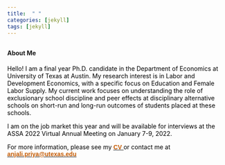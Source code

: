 ```yaml
---
title:  " "
categories: [jekyll]
tags: [jekyll]
---
```


<h4 style="margin-top:30px;" id="working-papers"><strong>About Me</strong></h4>

<p><font color="#000000"> Hello! I am a final year Ph.D. candidate in the Department of Economics at University of Texas at Austin. My research interest is in Labor and Development Economics, with a specific focus on Education and Female Labor Supply. My current work focuses on understanding the role of exclusionary school discipline and peer effects at disciplinary alternative schools on short-run and long-run outcomes of students placed at these schools.</font></p>

<p style="color:#000000;"> I am on the job market this year and will be available for interviews at the ASSA 2022 Virtual Annual Meeting on January 7-9, 2022.</p>

<p style="color:#000000;">For more information, please see my <a href="{{ site.baseurl }}/files/CV_Anjali_P_Verma.pdf"><b><u><font face="Arial" color="#C35900">CV </font></u></b></a>or contact me at  <a href="mailto:{{ site.author.email }}" title="Email {{ site.author.email }}" target="_blank"><b><font face="Arial" color="#C35900">anjali.priya@utexas.edu</font></b></a></p>
  

